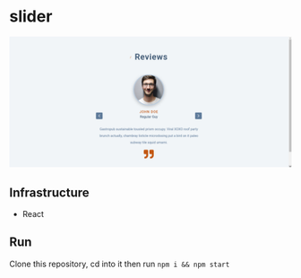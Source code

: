 # slider

![Slider](../assets/screenshots/slider.png)

## Infrastructure

- React

## Run

Clone this repository, cd into it then run `npm i && npm start`
